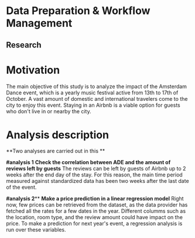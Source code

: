 # Data Preparation & Workflow Management

## Research 

# Motivation
The main objective of this study is to analyze the impact of the Amsterdam Dance event, which is a yearly music festival active from 13th to 17th of October. A vast amount of domestic and international travelers come to the city to enjoy this event. Staying in an Airbnb is a viable option for guests who don't live in or nearby the city.


# Analysis description
**Two analyses are carried out in this **

**#analysis 1**
**Check the correlation between ADE and the amount of reviews left by guests**
The reviews can be left by guests of Airbnb up to 2 weeks after the end day of the stay. For this reason, the main time period measured against standardized data has been two weeks after the last date of the event.

**#analysis 2****
**Make a price prediction in a linear regression model**
Right now, few prices can be retrieved from the dataset, as the data provider has fetched all the rates for a few dates in the year. Different columms such as the location, room type, and the review amount could have impact on the price. To make a prediction for next year's event, a regression analysis is run over these variables. 



